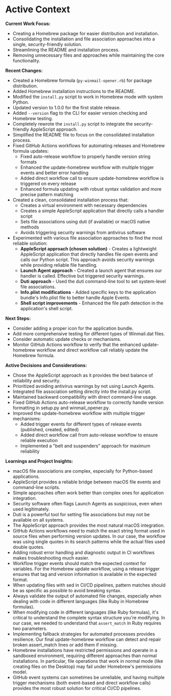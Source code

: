 # Active Context

**Current Work Focus:**

*   Creating a Homebrew package for easier distribution and installation.
*   Consolidating the installation and file association approaches into a single, security-friendly solution.
*   Streamlining the README and installation process.
*   Removing unnecessary files and approaches while maintaining the core functionality.

**Recent Changes:**

*   Created a Homebrew formula (`py-winmail-opener.rb`) for package distribution.
*   Added Homebrew installation instructions to the README.
*   Modified the `install.py` script to work in Homebrew mode with system Python.
*   Updated version to 1.0.0 for the first stable release.
*   Added `--version` flag to the CLI for easier version checking and Homebrew testing.
*   Completely rewrote the `install.py` script to integrate the security-friendly AppleScript approach.
*   Simplified the README file to focus on the consolidated installation process.
*   Fixed GitHub Actions workflows for automating releases and Homebrew formula updates:
    * Fixed auto-release workflow to properly handle version string formats
    * Enhanced the update-homebrew workflow with multiple trigger events and better error handling
    * Added direct workflow call to ensure update-homebrew workflow is triggered on every release
    * Enhanced formula updating with robust syntax validation and more precise pattern matching
*   Created a clean, consolidated installation process that:
    * Creates a virtual environment with necessary dependencies
    * Creates a simple AppleScript application that directly calls a handler script
    * Sets file associations using duti (if available) or macOS native methods
    * Avoids triggering security warnings from antivirus software
*   Experimented with various file association approaches to find the most reliable solution:
    * **AppleScript approach (chosen solution)** - Creates a lightweight AppleScript application that directly handles file open events and calls our Python script. This approach avoids security warnings while providing reliable file handling.
    * **Launch Agent approach** - Created a launch agent that ensures our handler is called. Effective but triggered security warnings.
    * **Duti approach** - Used the duti command-line tool to set system-level file associations.
    * **Info.plist modifications** - Added specific keys to the application bundle's Info.plist file to better handle Apple Events.
    * **Shell script improvements** - Enhanced the file path detection in the application's shell script.

**Next Steps:**

*   Consider adding a proper icon for the application bundle.
*   Add more comprehensive testing for different types of Winmail.dat files.
*   Consider automatic update checks or mechanisms.
*   Monitor GitHub Actions workflow to verify that the enhanced update-homebrew workflow and direct workflow call reliably update the Homebrew formula.

**Active Decisions and Considerations:**

*   Chose the AppleScript approach as it provides the best balance of reliability and security.
*   Prioritized avoiding antivirus warnings by not using Launch Agents.
*   Integrated file association setting directly into the install.py script.
*   Maintained backward compatibility with direct command-line usage.
*   Fixed GitHub Actions auto-release workflow to correctly handle version formatting in setup.py and winmail_opener.py.
*   Improved the update-homebrew workflow with multiple trigger mechanisms:
    * Added trigger events for different types of release events (published, created, edited)
    * Added direct workflow call from auto-release workflow to ensure reliable execution
    * Implemented a "belt and suspenders" approach for maximum reliability

**Learnings and Project Insights:**

*   macOS file associations are complex, especially for Python-based applications.
*   AppleScript provides a reliable bridge between macOS file events and command-line scripts.
*   Simple approaches often work better than complex ones for application integration.
*   Security software often flags Launch Agents as suspicious, even when used legitimately.
*   Duti is a powerful tool for setting file associations but may not be available on all systems.
*   The AppleScript approach provides the most natural macOS integration.
*   GitHub Actions workflows need to match the exact string format used in source files when performing version updates. In our case, the workflow was using single quotes in its search patterns while the actual files used double quotes.
*   Adding robust error handling and diagnostic output in CI workflows makes troubleshooting much easier.
*   Workflow trigger events should match the expected context for variables. For the Homebrew update workflow, using a release trigger ensures that tag and version information is available in the expected format.
*   When updating files with sed in CI/CD pipelines, pattern matches should be as specific as possible to avoid breaking syntax.
*   Always validate the output of automated file changes, especially when dealing with code in different languages (like Ruby in Homebrew formulas).
*   When modifying code in different languages (like Ruby formulas), it's critical to understand the complete syntax structure you're modifying. In our case, we needed to understand that `assert_match` in Ruby requires two parameters.
*   Implementing fallback strategies for automated processes provides resilience. Our final update-homebrew workflow can detect and repair broken assert_match lines or add them if missing.
*   Homebrew installations have restricted permissions and operate in a sandboxed environment, requiring different approaches than normal installations. In particular, file operations that work in normal mode (like creating files on the Desktop) may fail under Homebrew's permissions model.
*   GitHub event systems can sometimes be unreliable, and having multiple trigger mechanisms (both event-based and direct workflow calls) provides the most robust solution for critical CI/CD pipelines.

